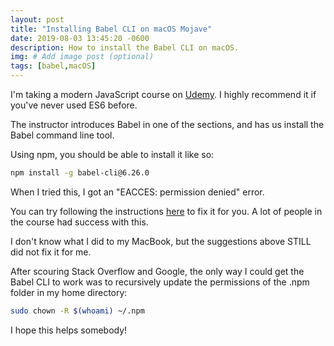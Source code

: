 ```yaml
---
layout: post
title: "Installing Babel CLI on macOS Mojave"
date: 2019-08-03 13:45:20 -0600
description: How to install the Babel CLI on macOS.
img: # Add image post (optional)
tags: [babel,macOS]
---
```


I'm taking a modern JavaScript course on [Udemy](https://www.udemy.com/course/modern-javascript). I highly recommend it if you've never used ES6 before.

The instructor introduces Babel in one of the sections, and has us install the Babel command line tool.

Using npm, you should be able to install it like so:

```bash
npm install -g babel-cli@6.26.0
```

When I tried this, I got an "EACCES: permission denied" error.

You can try following the instructions [here](https://docs.npmjs.com/resolving-eacces-permissions-errors-when-installing-packages-globally) to fix it for you. A lot of people in the course had success with this.

I don't know what I did to my MacBook, but the suggestions above STILL did not fix it for me.

After scouring Stack Overflow and Google, the only way I could get the Babel CLI to work was to recursively update the permissions of the .npm folder in my home directory:

```bash
sudo chown -R $(whoami) ~/.npm
```

I hope this helps somebody!
